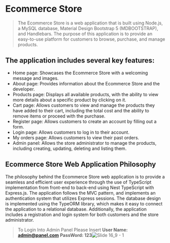 #  Ecommerce Store
>  The Ecommerce Store is a web application that is built using Node.js, a MySQL database, Material Design Bootstrap 5 (MDBOOTSTRAP), and Handlebars. The purpose of this application is to provide an easy-to-use platform for customers to browse, purchase, and manage products.
## The application includes several key features:
+ Home page: Showcases the Ecommerce Store with a welcoming message and images.
+ About page: Provides information about the Ecommerce Store and the developer.
+ Products page: Displays all available products, with the ability to view more details about a specific product by clicking on it.
+ Cart page: Allows customers to view and manage the products they have added to their cart, including the total cost and the ability to remove items or proceed with the purchase.
+ Register page: Allows customers to create an account by filling out a form.
+ Login page: Allows customers to log in to their account.
+ My orders page: Allows customers to view their past orders.
+ Admin panel: Allows the store administrator to manage the products, including creating, updating, deleting and listing them.
## Ecommerce Store Web Application Philosophy
The philosophy behind the Ecommerce Store web application is to provide a seamless and efficient user experience through the use of TypeScript implementation from front-end to back-end using Nest TypeScript with Express.js. The application follows the MVC pattern, and implements an authentication system that utilizes Express sessions. The database design is implemented using the TypeORM library, which makes it easy to connect the application to a relational database. Additionally, the application includes a registration and login system for both customers and the store administrator.

> To Login Into Admin Panel Please Insert 
  **User Name: admin@panel.com**
   **PassWord: 123**![Slide 16_9 - 1](https://user-images.githubusercontent.com/29811601/211368106-72268db8-9166-4761-acdf-46adf688d3d3.png)
